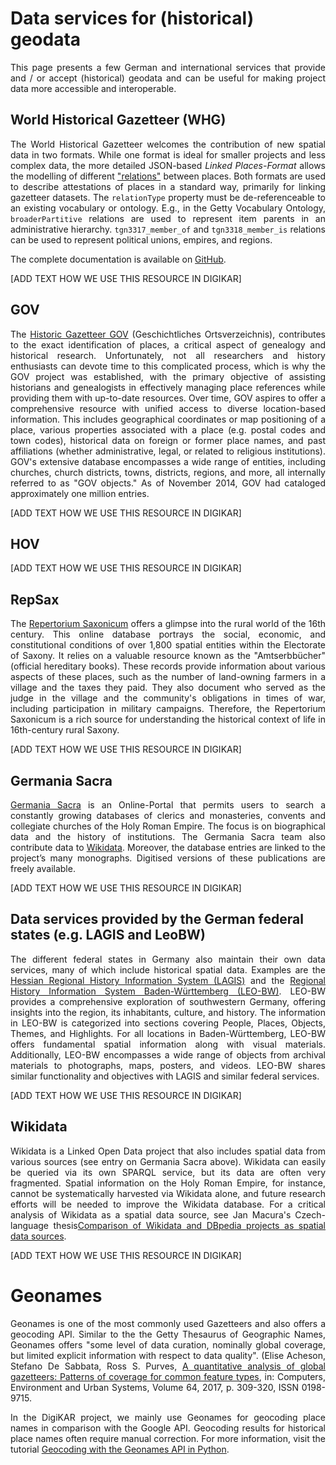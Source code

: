 # Data services for (historical) geodata

<p align="justify">This page presents a few German and international services that provide and / or accept (historical) geodata and can be useful for making project data more accessible and interoperable.

## World Historical Gazetteer (WHG)

<p align="justify">The World Historical Gazetteer welcomes the contribution of new spatial data in two formats. While one format is ideal for smaller projects and less complex data,
the more detailed JSON-based <em>Linked Places-Format</em> allows the modelling of different <a href="﻿https://github.com/LinkedPasts/linked-places-format">"relations"</a>﻿ between places. Both formats are used to describe attestations of places in a standard way, primarily for linking gazetteer datasets. 
The <code>relationType</code> property must be de-referenceable to an existing vocabulary or ontology. E.g., in the Getty Vocabulary Ontology, <code>broaderPartitive</code> relations are used to represent item parents in an administrative hierarchy. <code>tgn3317_member_of</code> and <code>tgn3318_member_is</code> relations can be used to represent political unions, empires, and regions.</p>

<p align="justify">The complete documentation is available on <a href="https://github.com/WorldHistoricalGazetteer/whgazetteer">GitHub</a>.

<p align="justify">[ADD TEXT HOW WE USE THIS RESOURCE IN DIGIKAR]</p>

## GOV

<p align="justify">The <a href="http://www.gov.genealogy.net/search/index">Historic Gazetteer GOV</a> (Geschichtliches Ortsverzeichnis), contributes to the exact identification of places, a critical aspect of genealogy and historical research. Unfortunately, not all researchers and history enthusiasts can devote time to this complicated process, which is why the GOV project was established, with the primary objective of assisting historians and genealogists in effectively managing place references while providing them with up-to-date resources. Over time, GOV aspires to offer a comprehensive resource with unified access to diverse location-based information. This includes geographical coordinates or map positioning of a place, various properties associated with a place (e.g. postal codes and town codes), historical data on foreign or former place names, and past affiliations (whether administrative, legal, or related to religious institutions). GOV's extensive database encompasses a wide range of entities, including churches, church districts, towns, districts, regions, and more, all internally referred to as "GOV objects." As of November 2014, GOV had cataloged approximately one million entries.</p>

<p align="justify">[ADD TEXT HOW WE USE THIS RESOURCE IN DIGIKAR]</p>

## HOV

<p align="justify"></p>


<p align="justify">[ADD TEXT HOW WE USE THIS RESOURCE IN DIGIKAR]</p>

## RepSax

<p align="justify">The <a href="https://repsax.isgv.de/">Repertorium Saxonicum</a> offers a glimpse into the rural world of the 16th century. This online database portrays the social, economic, and constitutional conditions of over 1,800 spatial entities within the Electorate of Saxony. It relies on a valuable resource known as the "Amtserbbücher" (official hereditary books). These records provide information about various aspects of these places, such as the number of land-owning farmers in a village and the taxes they paid. They also document who served as the judge in the village and the community's obligations in times of war, including participation in military campaigns. Therefore, the Repertorium Saxonicum is a rich source for understanding the historical context of life in 16th-century rural Saxony.</p>

<p align="justify">[ADD TEXT HOW WE USE THIS RESOURCE IN DIGIKAR]</p>

## Germania Sacra

<p align="justify"><a href="http://personendatenbank.germania-sacra.de/">Germania Sacra</a> is an Online-Portal that permits users to search a constantly growing databases of clerics and monasteries, convents and collegiate churches of the Holy Roman Empire. The focus is on biographical data and the history of institutions. The Germania Sacra team also contribute data to <a href="https://www.wikidata.org/wiki/Wikidata:Main_Page">Wikidata</a>. Moreover, the database entries are linked to the project’s many monographs. Digitised versions of these publications are freely available.</p>

<p align="justify">[ADD TEXT HOW WE USE THIS RESOURCE IN DIGIKAR]</p>

## Data services provided by the German federal states (e.g. LAGIS and LeoBW)

<p align="justify">The different federal states in Germany also maintain their own data services, many of which include historical spatial data. Examples are the <a href="https://www.lagis-hessen.de/en">Hessian Regional History Information System (LAGIS)</a> and the <a href="">Regional History Information System Baden-Württemberg (LEO-BW)</a>. LEO-BW provides a comprehensive exploration of southwestern Germany, offering insights into the region, its inhabitants, culture, and history. The information in LEO-BW is categorized into sections covering People, Places, Objects, Themes, and Highlights. For all locations in Baden-Württemberg, LEO-BW offers fundamental spatial information along with visual materials. Additionally, LEO-BW encompasses a wide range of objects from archival materials to photographs, maps, posters, and videos. LEO-BW shares similar functionality and objectives with LAGIS and similar federal services.</p>

<p align="justify">[ADD TEXT HOW WE USE THIS RESOURCE IN DIGIKAR]</p>

## Wikidata

<p align="justify">Wikidata is a Linked Open Data project that also includes spatial data from various sources (see entry on Germania Sacra above). Wikidata can easily be queried via its own SPARQL service, but its data are often very fragmented. Spatial information on the Holy Roman Empire, for instance, cannot be systematically harvested via Wikidata alone, and future research efforts will be needed to improve the Wikidata database. For a critical analysis of Wikidata as a spatial data source, see Jan Macura's Czech-language thesis<a href="https://zenodo.org/records/55381">Comparison of Wikidata and DBpedia projects as spatial data sources</a>.</p>

<p align="justify">[ADD TEXT HOW WE USE THIS RESOURCE IN DIGIKAR]</p>

# Geonames

<p align="justify">Geonames is one of the most commonly used Gazetteers and also offers a geocoding API. Similar to the the Getty Thesaurus of Geographic Names, Geonames offers "some level of data curation, nominally global coverage, but limited explicit information with respect to data quality". (Elise Acheson, Stefano De Sabbata, Ross S. Purves, <a href="https://doi.org/10.1016/j.compenvurbsys.2017.03.007">A quantitative analysis of global gazetteers: Patterns of coverage for common feature types</a>, in: Computers, Environment and Urban Systems, Volume 64, 2017, p. 309-320, ISSN 0198-9715.</p>

<p align="justify">In the DigiKAR project, we mainly use Geonames for geocoding place names in comparison with the Google API. Geocoding results for historical place names often require manual correction. For more information, visit the tutorial <a href="https://monikabarget.github.io/GeoHumTutorials/Tutorial_geocodingGEONAMES">Geocoding with the Geonames API in Python</a>.</p>
